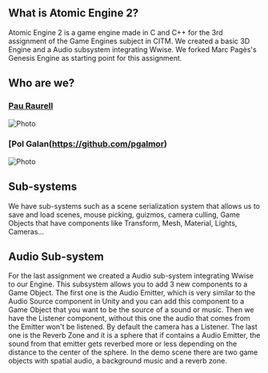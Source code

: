 ## What is Atomic Engine 2?

Atomic Engine 2 is a game engine made in C and C++ for the 3rd assignment of the Game Engines subject in CITM. 
We created a basic 3D Engine and a Audio subsystem integrating Wwise.
We forked Marc Pagès's Genesis Engine as starting point for this assignment.

## Who are we?

### [Pau Raurell](https://github.com/pauraurell)
![Photo]()

### [Pol Galan(https://github.com/pgalmor)
![Photo]()

## Sub-systems

We have sub-systems such as a scene serialization system that allows us to save and load scenes, mouse picking, guizmos, camera culling, Game Objects that have components like Transform, Mesh, Material,
Lights, Cameras...  

## Audio Sub-system

For the last assignment we created a Audio sub-system integrating Wwise to our Engine.
This subsystem allows you to add 3 new components to a Game Object. The first one is the Audio Emitter, which is very similar to the Audio Source component
in Unity and you can add this component to a Game Object that you want to be the source of a sound or music.
Then we have the Listener component, without this one the audio that comes from the Emitter won't be listened. By default the camera has a Listener.
The last one is the Reverb Zone and it is a sphere that if contains a Audio Emitter, the sound from that emitter gets reverbed more or less depending on 
the distance to the center of the sphere.
In the demo scene there are two game objects with spatial audio, a background music and a reverb zone. 